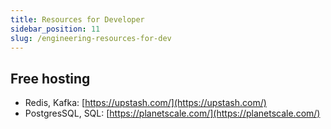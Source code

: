 ```yaml
---
title: Resources for Developer
sidebar_position: 11
slug: /engineering-resources-for-dev
---
```




## Free hosting

- Redis, Kafka: [https://upstash.com/](https://upstash.com/)
- PostgresSQL, SQL: [https://planetscale.com/](https://planetscale.com/)
